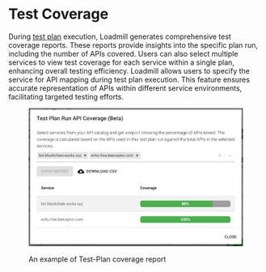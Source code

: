 # Test Coverage

During [test plan](../../../general/api-testing1/test-plan.md) execution, Loadmill generates comprehensive test coverage reports. These reports provide insights into the specific plan run, including the number of APIs covered. Users can also select multiple services to view test coverage for each service within a single plan, enhancing overall testing efficiency. Loadmill allows users to specify the service for API mapping during test plan execution. This feature ensures accurate representation of APIs within different service environments, facilitating targeted testing efforts.

<figure><img src="../../../.gitbook/assets/image (20) (3).png" alt=""><figcaption><p>An example of Test-Plan coverage report</p></figcaption></figure>





